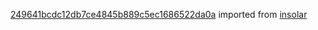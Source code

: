 [249641bcdc12db7ce4845b889c5ec1686522da0a](https://github.com/insolar/insolar/commit/249641bcdc12db7ce4845b889c5ec1686522da0a) imported from [insolar](https://github.com/insolar/insolar)
